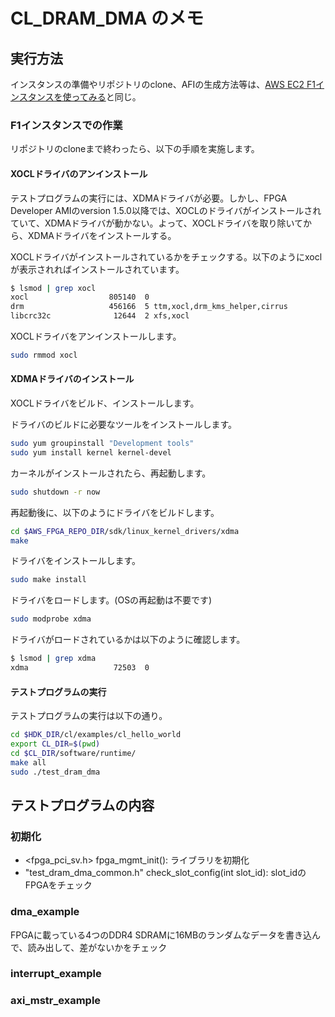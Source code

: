 # CL_DRAM_DMA のメモ

## 実行方法

インスタンスの準備やリポジトリのclone、AFIの生成方法等は、[AWS EC2 F1インスタンスを使ってみる](./index.html)と同じ。

### F1インスタンスでの作業

リポジトリのcloneまで終わったら、以下の手順を実施します。

#### XOCLドライバのアンインストール

テストプログラムの実行には、XDMAドライバが必要。しかし、FPGA Developer AMIのversion 1.5.0以降では、XOCLのドライバがインストールされていて、XDMAドライバが動かない。よって、XOCLドライバを取り除いてから、XDMAドライバをインストールする。

XOCLドライバがインストールされているかをチェックする。以下のようにxoclが表示されればインストールされています。

```bash
$ lsmod | grep xocl
xocl                  805140  0 
drm                   456166  5 ttm,xocl,drm_kms_helper,cirrus
libcrc32c              12644  2 xfs,xocl
```

XOCLドライバをアンインストールします。

```bash
sudo rmmod xocl
```

#### XDMAドライバのインストール

XOCLドライバをビルド、インストールします。

ドライバのビルドに必要なツールをインストールします。

```bash
sudo yum groupinstall "Development tools"
sudo yum install kernel kernel-devel
```

カーネルがインストールされたら、再起動します。

```bash
sudo shutdown -r now
```

再起動後に、以下のようにドライバをビルドします。

```bash
cd $AWS_FPGA_REPO_DIR/sdk/linux_kernel_drivers/xdma
make
```

ドライバをインストールします。

```bash
sudo make install
```

ドライバをロードします。(OSの再起動は不要です)

```bash
sudo modprobe xdma
```

ドライバがロードされているかは以下のように確認します。

```bash
$ lsmod | grep xdma
xdma                   72503  0 
```

#### テストプログラムの実行

テストプログラムの実行は以下の通り。
```bash
cd $HDK_DIR/cl/examples/cl_hello_world
export CL_DIR=$(pwd)
cd $CL_DIR/software/runtime/
make all
sudo ./test_dram_dma
```

## テストプログラムの内容

### 初期化

* <fpga_pci_sv.h> fpga_mgmt_init(): ライブラリを初期化
* "test_dram_dma_common.h" check_slot_config(int slot_id): slot_idのFPGAをチェック

### dma_example

FPGAに載っている4つのDDR4 SDRAMに16MBのランダムなデータを書き込んで、読み出して、差がないかをチェック

### interrupt_example



### axi_mstr_example
